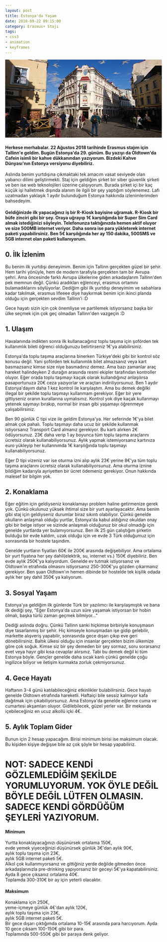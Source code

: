 ```yaml
---
layout: post
title: Estonya'da Yaşam
date: 2018-09-22 09:15:00
category: Erasmus+ Stajı
tags:
- css3
- animation
- keyframes
---
```

<div class="bg-image-post">
    <img style="max-height:500px;" src="./static/images/post_image/estonyada-yasam.html/cover.jpg" alt="image">
</div>

<h4>Herkese merhabalar.
    22 Ağustos 2018 tarihinde Erasmus stajım için Tallinn'e geldim. Bugün Estonya'da 29. günüm. Bu yazıyı da
    Oldtown'da Cafein isimli bir kahve dükkanından yazıyorum. Bizdeki Kahve Dünyası'nın Estonya versiyonu diyebiliriz.
</h4>
<p>
    Aslında benim yurtdışına çıkmaktaki tek amacım vasat seviyede olan yabancı dilimi geliştirmekti. Staj için geldiğim
    şirket bir siber güvenlik şirketi ve ben ise web teknolojileri üzerine çalışıyorum. Burada şirket içi bir kaç küçük
    işi halletmek dışında alanım ile ilgili bir şey yaptığım söylenemez. Lafı uzatmadan yaklaşık 1 aydır bulunduğum
    Estonya hakkında izlenimlerimden bahsedeyim.
</p>

<h4>Geldiğinizde ilk yapacağınız iş bir R-Kiosk bayisine uğramak. R-Kiosk bir büfe zinciri gibi bir şey. Oraya uğrayıp
    1€ karşılığında bir Super Sim Card almak istediğinizi söyleyin. Telefonunza taktığınızda hemen aktif oluyor ve size
    500MB internet veriyor. Daha sonra ise para yükleterek internet paketi yapabilirsiniz. Ben 5€ karşılığında her ay
    150 dakika, 500SMS ve 5GB internet olan paketi kullanıyorum.</h4>

<h2>0. İlk İzlenim</h2>
<p>Bu benim ilk yurtdışı deneyimim. Benim için Tallinn gerçekten güzel bir şehir. Hem tarihi yönüyle, hem de modern
    tarafıyla gerçekten tam bir Avrupa şehri. Ama öncesinde farklı Avrupa ülkelerine giden arkadaşlarım Tallinn'den pek
    memnun değil. Çünkü aradıkları eğlenceyi, erasmus ortamını bulamadıklarını söylüyorlar. Dediğim gibi ilk yurtdışı
    deneyimim ve sabahlara kadar takılmak, erasmus lifeeee diye haykırmak benim için ikinci planda olduğu için
    gerçekten sevdim Tallinn'i :D</p>
<p>Gece hayatı sizin için çok önemliyse ve partilemek istiyorsanız başka bir ülke seçmek için çok geç olmadan
    Tallinn'den vazgeçin :D </p>

<h2>1. Ulaşım</h2>
<p>Havalanında indikten sonra ilk kullanacağınız toplu taşıma için şoförden tek kullanımlık bileti öğrenci olduğunuzu
    belirtirseniz 1€'ya alabilirsiniz.</p>
<p>Estonya'da toplu taşıma araçlarına binerken Türkiye'deki gibi bir kontrol söz konusu değil. Yani şoförden tek
    kullanımlık bilet almazsanız veya kart basmazsanız kimse size niye basmadınız demez. Ama bazı zamanlar araç hareket
    halindeyken 2 durağın arasında resmi ekipler tarafından kontroller oluyor. Eğer orada toplu taşımayı kaçak olarak
    kullandığınız anlaşılırsa pasaportunuza 20€ ceza yazıyorlar ve araçtan indiriliyorsunuz. Ben 1 aydır Estonya'dayım
    daha 1 kez kontrol ile karşılaştım. Ama bu demek değilki illegal bir şekilde toplu taşımayı kullanmam gerekiyor.
    Eğer bir yere gittiyseniz oranın kurallarına uymalısınız. Kontrol yok diye kaçak kullanmayı yetenek saymayı
    bırakıp, normal bir insan gibi yaşamayı öğrenmeye çalışabilirsiniz.</p>
<p>
    Ben 90 günlük C tipi vize ile geldim Estonya'ya. Her seferinde 1€'ya bilet almak çok pahalı. Toplu taşımayı daha
    ucuz bir şekilde kullanmak istiyorsanız Transport Card almanız
    gerekiyor. Bu kartı alırken 2€ ödüyorsunuz. 23€ daha verip 1 ay boyunca tüm toplu taşıma araçlarını ücretsiz olarak
    kullanabiliyorsunuz. Aylık yapmak istemiyorsanız kartınıza euro yükleyip her kullannımda 1€ karşılığında toplu
    taşımayı kullanabiliyorsunuz.
</p>
<p>
    Eğer D tipi vizeniz var ise oturma izni alıp aylık 23€ yerine 8€'ya tüm toplu taşıma araçlarını ücretsiz olarak
    kullanabiliyorsunuz. Ama oturma iznine bildiğim kadarıyla ayriyetten bir ücret ödemeniz gerekiyor. Onun hakkında
    malesef bir bilgim yok.

</p>

<h2>2. Konaklama</h2>
<p>Eğer eğitim için geldiyseniz konaklamayı problem haline getirmenize gerek yok. Çünkü okulunuz yüksek ihtimal size
    bir yurt ayarlayacaktır. Ama benim gibi staj için geldiyseniz durumlar biraz sıkıntı olabiliyor. Çünkü genelde
    okulların anlaşmalı olduğu yurtlar, Estonya'da kabul aldığınız okuldan onay gibi bir belge istiyor ve sizinde
    anlaşmalı olduğunuz bir okul olmadığı için genelde yurtlarda yer bulamıyorsunuz. Ben ilk 25 gün çalıştığım şirketin
    bulduğu bir evde kaldım, uzak olduğu için ve evde 3 Türk olduğumuz için sonrasında bir hostele taşındım.</p>
<p>Genelde yurtların fiyatları 60€ ile 200€ arasında değişebiliyor. Ama ortalama bir yurt fiyatına her şey
    dahil(elektrik, su, internet vs.) 150€ diyebiliriz. Ben evde aylık 250€'ya kalıyordum. Genelde ev tutmak
    istiyorsanız ve Oldtown'ın etrafında olmasını istiyorsanız 250-300€'yu gözden çıkarmanız gerekiyor. Ben şuan
    Oldtown'ın hemen dibinde bir hostelde tek kişilik odada aylık her şey dahil 350€ ya kalıyorum.</p>

<h2>3. Sosyal Yaşam</h2>
<p>Estonya'ya geldiğim ilk günlerde Türk bir yazılımcı ile karşılaşmıştık ve bana ilk dediği şey, "Eğer Estonya'da uzun
    süre yaşamak istiyorsan bir hobin olmalı, başka türlü zaman geçmek bilmiyor..."</p>
<p>Dediği aslında doğru. Çünkü Tallinn sanki hiçkimse birbiriyle konuşmasın diye tasarlanmış bir şehir. Hiç kimseyle
    konuşmadan işe gidip gelebilir, markette alışveriş yapabilir, sonrasında gece dışarı çıkıp eve geri dönebilirsiniz.
    Baltık ülkesi olduğu için insanlar gerçekten bizim ülkemize göre çok soğuk. Kimse siz bir şey demeden bir şey
    sormaz, soru sorarsanız evet veya hayır gibi kısa cevaplar alırsınız. Tabi bu demek değil ki tüm Estonya böyle.
    Gençler genelde daha sıcak kanlı çünkü genelde çoğu ingilizce biliyor ve iletişim kurmakta zorluk çekmiyorsunuz.</p>

<h2>4. Gece Hayatı</h2>
<p>Haftanın 3-4 günü katılabileceğiniz etkinlikler bulabilirsiniz. Gece hayatı genelde Oldtown etrafında hareketli.
    Haftaiçi bile sessiz kalmıyor kafa dağıtmak için çıkabiliyorsunuz. Ama Estonya'da genelde eğlence cuma ve cumartesi
    akşamları oluyor. Gidilebilecek, güzel yerler var. Bir mekanda içebileceğiniz en ucuz alkollü içki 4€. </p>

<h2>5. Aylık Toplam Gider</h2>
<p>Bunun için 2 hesap yapacağım. Birisi minimum birisi ise maksimum olacak.
    Bu kişiden kişiye değişse bile az çok şöyle bir hesap yapabiliriz. </p>
<h1>NOT: SADECE KENDİ GÖZLEMLEDİĞİM ŞEKİLDE YORUMLUYORUM. YOK ÖYLE DEĞİL BÖYLE DEĞİL LÜTFEN OLMASIN. SADECE KENDİ
    GÖRDÜĞÜM ŞEYLERİ YAZIYORUM.</h1>

<h4> Minimum </h4>
<p>Yurtta konaklayacağınızı düşünürsek ortalama 150€, <br> evde yemek yiyeceğinizi düşünürsek günlük 3€'dan aylık 90€,
    <br> aylık toplu taşıma için 23€, <br>aylık 5GB internet paketi 5€. <br> Alkol çok kullanmıyorsanız ve gittiğiniz
    yerde değilde gitmeden önce arkadaşlarınızla pre-drinking yapıyorsanız bir geceyi 5€'ya kapatabilirsiniz. Ayda 8
    gece çıksanız ortalama 40€. <br>Toplamda 300-310€ bir ay için yeterli olacaktır.</p>

<h4> Maksimum </h4>
<p>Konaklama için 250€, <br> yeme-içmeye günlük 4€'dan aylık 120€, <br> aylık toplu taşıma için 23€, <br> aylık 5GB
    internet paketi 5€. <br> Bir gece dışarı çıktığımda ortalama 10-15€ arasında para harcıyorum. Ayda 10 gece çıksam
    100-150€ gibi bir para. <br> Toplamında 500-550€ gibi bir paraya denk geliyor.</p>